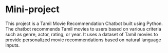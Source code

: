 # Mini-project
This project is a Tamil Movie Recommendation Chatbot built using Python. The chatbot recommends Tamil movies to users based on various criteria such as genre, actor, rating, or year. It uses a dataset of Tamil movies to provide personalized movie recommendations based on natural language inputs.
